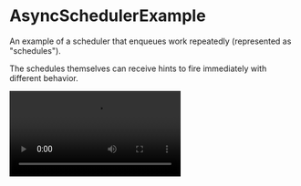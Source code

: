 # AsyncSchedulerExample
An example of a scheduler that enqueues work repeatedly (represented as "schedules"). 

The schedules themselves can receive hints to fire immediately with different behavior.

<video src="https://user-images.githubusercontent.com/14121087/184272036-9d01f39c-20e7-4249-a357-16c9a232f62a.mov" />
